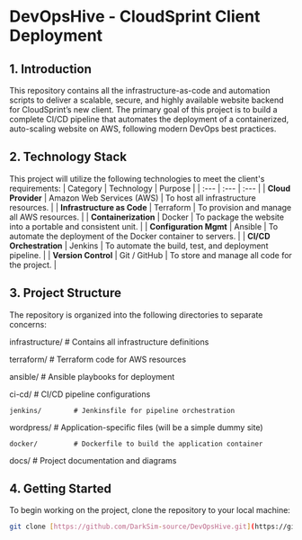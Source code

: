 # DevOpsHive - CloudSprint Client Deployment
## 1. Introduction
This repository contains all the infrastructure-as-code and automation scripts to deliver a scalable, secure, and highly available website backend for CloudSprint’s new client.
The primary goal of this project is to build a complete CI/CD pipeline that automates the deployment of a containerized, auto-scaling website on AWS, following modern DevOps best practices.

## 2. Technology Stack
This project will utilize the following technologies to meet the client's requirements:
| Category | Technology | Purpose |
| :--- | :--- | :--- |
| **Cloud Provider** | Amazon Web Services (AWS) | To host all infrastructure resources. |
| **Infrastructure as Code** | Terraform | To provision and manage all AWS resources. |
| **Containerization** | Docker | To package the website into a portable and consistent unit. |
| **Configuration Mgmt** | Ansible | To automate the deployment of the Docker container to servers. |
| **CI/CD Orchestration** | Jenkins | To automate the build, test, and deployment pipeline. |
| **Version Control** | Git / GitHub | To store and manage all code for the project. |

## 3. Project Structure
The repository is organized into the following directories to separate concerns:

infrastructure/     # Contains all infrastructure definitions

  terraform/      # Terraform code for AWS resources
  
  ansible/        # Ansible playbooks for deployment
  
  ci-cd/              # CI/CD pipeline configurations
  
    jenkins/        # Jenkinsfile for pipeline orchestration
    
  wordpress/          # Application-specific files (will be a simple dummy site)
  
    docker/         # Dockerfile to build the application container
    
  docs/               # Project documentation and diagrams

## 4. Getting Started
To begin working on the project, clone the repository to your local machine:
```bash
git clone [https://github.com/DarkSim-source/DevOpsHive.git](https://github.com/DarkSim-source/DevOpsHive.git)
